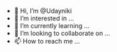 - 👋 Hi, I’m @Udayniki
- 👀 I’m interested in ...
- 🌱 I’m currently learning ...
- 💞️ I’m looking to collaborate on ...
- 📫 How to reach me ...

<!---
Udayniki/Udayniki is a ✨ special ✨ repository because its `README.md` (this file) appears on your GitHub profile.
You can click the Preview link to take a look at your changes.
--->
